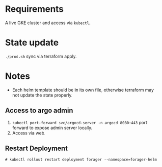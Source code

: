 


# Requirements

A live GKE cluster and access via `kubectl`.



# State update

`./prod.sh` sync via terraform apply.


# Notes

- Each helm template should be in its own file, otherwise terraform may not update the state properly.


## Access to argo admin
1. `kubectl port-forward svc/argocd-server -n argocd 8080:443` port forward to expose admin server locally.
2. Access via web. 

## Restart Deployment
`# kubectl rollout restart deployment forager --namespace=forager-helm` 